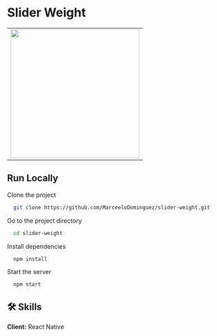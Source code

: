 # Slider Weight

<table>
<tr>
  <td><img src="https://github.com/MarceeloDominguez/slider-weight/assets/70117105/94fca24f-6489-4693-8071-c431ddf53c65" width="300"></td>
</tr>
</table>

## Run Locally

Clone the project

```bash
  git clone https://github.com/MarceeloDominguez/slider-weight.git
```

Go to the project directory

```bash
  cd slider-weight
```

Install dependencies

```bash
  npm install
```

Start the server

```bash
  npm start
```

## 🛠 Skills
**Client:** React Native
